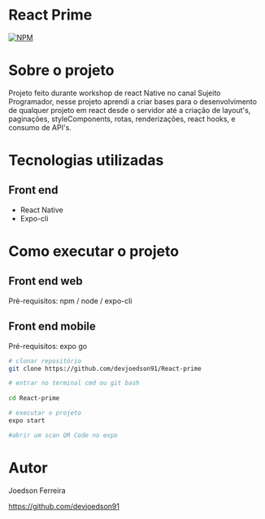 # React Prime
[![NPM](https://img.shields.io/npm/l/react)](https://github.com/devsuperior/sds1-wmazoni/blob/master/LICENSE) 

# Sobre o projeto

Projeto feito durante workshop de react Native no canal Sujeito Programador, nesse projeto aprendi a criar bases para o desenvolvimento de qualquer projeto em react desde o servidor até a criação de layout's, paginações, styleComponents, rotas, renderizações, react hooks, e consumo de API's.

# Tecnologias utilizadas
## Front end
- React Native
- Expo-cli

# Como executar o projeto

## Front end web
Pré-requisitos: npm / node / expo-cli

## Front end mobile

Pré-requisitos: expo go

```bash
# clonar repositório
git clone https://github.com/devjoedson91/React-prime

# entrar no terminal cmd ou git bash
 
cd React-prime

# executar o projeto
expo start

#abrir um scan QR Code no expo
```

# Autor

Joedson Ferreira

https://github.com/devjoedson91
 
